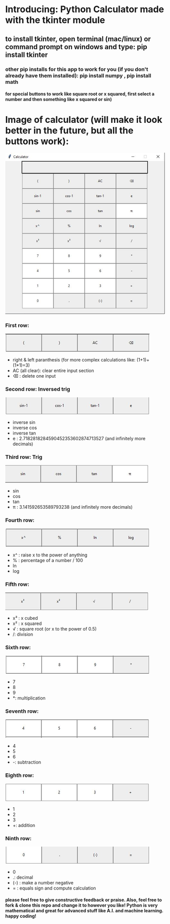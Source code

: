 # Introducing: Python Calculator made with the tkinter module
## to install tkinter, open terminal (mac/linux) or command prompt on windows and type: pip install tkinter
### other pip installs for this app to work for you (if you don't already have them installed): pip install numpy , pip install math

#### for special buttons to work like square root or x squared, first select a number and then something like x squared or sin)

# Image of calculator (will make it look better in the future, but all the buttons work):
![](assets/calculator.JPG)

### First row: 
![](assets/firstrow.JPG)
* right & left paranthesis (for more complex calculations like: (1+1)+(1*1)=3)
* AC (all clear): clear entire input section
* ⌫ : delete one input

### Second row: Inversed trig 
![](assets/secondrow.JPG)
* inverse sin
* inverse cos
* inverse tan
* e : 2.7182818284590452353602874713527 (and infinitely more decimals)

### Third row: Trig 
![](assets/thirdrow.JPG)
* sin
* cos
* tan
* π : 3.141592653589793238 (and infinitely more decimals)

### Fourth row: 
![](assets/fourthrow.JPG)
* x^ : raise x to the power of anything 
* % : percentage of a number / 100 
* ln 
* log 

### Fifth row:
![](assets/fifthrow.JPG)
* x³ : x cubed 
* x² : x squared 
* √ : square root (or x to the power of 0.5)
* /: division 

### Sixth row:
![](assets/sixthrow.JPG)
* 7
* 8 
* 9
* *: multiplication 

### Seventh row:
![](assets/seventhrow.JPG)
* 4
* 5
* 6
* -: subtraction 

### Eighth row:
![](assets/eigthrow.JPG)
* 1
* 2
* 3
* +: addition 

### Ninth row:
![](assets/ninthrow.JPG)
* 0
* .: decimal
* (-) : make a number negative 
* = : equals sign and compute calculation 


#### please feel free to give constructive feedback or praise. Also, feel free to fork & clone this repo and change it to however you like! Python is very mathematical and great for advanced stuff like A.I. and machine learning. happy coding! 
